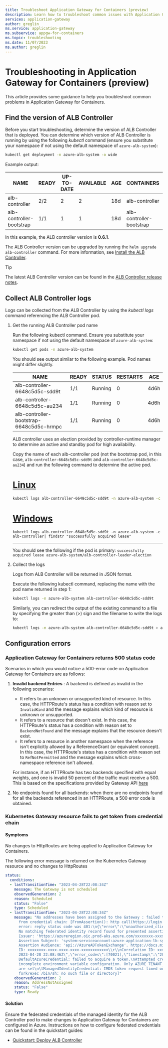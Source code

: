 ```yaml
---
title: Troubleshoot Application Gateway for Containers (preview)
description: Learn how to troubleshoot common issues with Application Gateway for Containers
services: application-gateway
author: greglin
ms.service: application-gateway
ms.subservice: appgw-for-containers
ms.topic: troubleshooting
ms.date: 11/07/2023
ms.author: greglin
---
```


# Troubleshooting in Application Gateway for Containers (preview)

This article provides some guidance to help you troubleshoot common problems in Application Gateway for Containers.

## Find the version of ALB Controller

Before you start troubleshooting, determine the version of ALB Controller that is deployed. You can determine which version of ALB Controller is running by using the following _kubectl_ command (ensure you substitute your namespace if not using the default namespace of `azure-alb-system`):

```bash
kubectl get deployment -n azure-alb-system -o wide
```
Example output:

| NAME                     | READY | UP-TO-DATE | AVAILABLE | AGE  | CONTAINERS              | IMAGES                                                                          | SELECTOR |
| ------------------------ | ----- | ---------- | --------- | ---- | ----------------------- | ------------------------------------------------------------------------------- | -------- |
| alb-controller           | 2/2   | 2          | 2         | 18d | alb-controller           | mcr.microsoft.com/application-lb/images/alb-controller:**0.6.1**           | app=alb-controller |
| alb-controller-bootstrap | 1/1   | 1          | 1         | 18d | alb-controller-bootstrap | mcr.microsoft.com/application-lb/images/alb-controller-bootstrap:**0.6.1** | app=alb-controller-bootstrap |

In this example, the ALB controller version is **0.6.1**. 

The ALB Controller version can be upgraded by running the `helm upgrade alb-controller` command. For more information, see [Install the ALB Controller](quickstart-deploy-application-gateway-for-containers-alb-controller.md#install-the-alb-controller).

> [!Tip]
> The latest ALB Controller version can be found in the [ALB Controller release notes](alb-controller-release-notes.md#latest-release-recommended).

## Collect ALB Controller logs
Logs can be collected from the ALB Controller by using the _kubectl logs_ command referencing the ALB Controller pod.

1. Get the running ALB Controller pod name

    Run the following kubectl command. Ensure you substitute your namespace if not using the default namespace of `azure-alb-system`:
    ```bash
    kubectl get pods -n azure-alb-system
    ```
    
    You should see output similar to the following example. Pod names might differ slightly.
   
    | NAME                                     | READY | STATUS  | RESTARTS | AGE  |
    | ---------------------------------------- | ----- | ------- | -------- | ---- |
    | alb-controller-6648c5d5c-sdd9t           | 1/1   | Running | 0        | 4d6h |
    | alb-controller-6648c5d5c-au234           | 1/1   | Running | 0        | 4d6h |
    | alb-controller-bootstrap-6648c5d5c-hrmpc | 1/1   | Running | 0        | 4d6h |

    ALB controller uses an election provided by controller-runtime manager to determine an active and standby pod for high availability.
    
    Copy the name of each alb-controller pod (not the bootstrap pod, in this case, `alb-controller-6648c5d5c-sdd9t` and `alb-controller-6648c5d5c-au234`) and run the following command to determine the active pod.

    # [Linux](#tab/active-pod-linux)
    ```bash
    kubectl logs alb-controller-6648c5d5c-sdd9t -n azure-alb-system -c alb-controller | grep "successfully acquired lease"
    ```

    # [Windows](#tab/active-pod-windows)
    ```cli
    kubectl logs alb-controller-6648c5d5c-sdd9t -n azure-alb-system -c alb-controller| findstr "successfully acquired lease"
    ```
    ---

    You should see the following if the pod is primary: `successfully acquired lease azure-alb-system/alb-controller-leader-election`

2. Collect the logs

   Logs from ALB Controller will be returned in JSON format.
    
    Execute the following kubectl command, replacing the name with the pod name returned in step 1:
    ```bash
    kubectl logs -n azure-alb-system alb-controller-6648c5d5c-sdd9t
    ```
    
    Similarly, you can redirect the output of the existing command to a file by specifying the greater than (>) sign and the filename to write the logs to:
    ```bash
    kubectl logs -n azure-alb-system alb-controller-6648c5d5c-sdd9t > alb-controller-logs.json
    ```

## Configuration errors

### Application Gateway for Containers returns 500 status code

Scenarios in which you would notice a 500-error code on Application Gateway for Containers are as follows:
1. __Invalid backend Entries__ : A backend is defined as invalid in the following scenarios:
    - It refers to an unknown or unsupported kind of resource. In this case, the HTTPRoute's status has a condition with reason set to `InvalidKind` and the message explains which kind of resource is unknown or unsupported.
    - It refers to a resource that doesn't exist. In this case, the HTTPRoute's status has a condition with reason set to `BackendNotFound` and the message explains that the resource doesn't exist.
    - It refers to a resource in another namespace when the reference isn't explicitly allowed by a ReferenceGrant (or equivalent concept). In this case, the HTTPRoute's status has a condition with reason set to `RefNotPermitted` and the message explains which cross-namespace reference isn't allowed.

    For instance, if an HTTPRoute has two backends specified with equal weights, and one is invalid 50 percent of the traffic must receive a 500. This is based on the specifications provided by Gateway API [here](https://gateway-api.sigs.k8s.io/v1alpha2/references/spec/#gateway.networking.k8s.io%2fv1beta1.HTTPRouteRule)

2. No endpoints found for all backends: when there are no endpoints found for all the backends referenced in an HTTPRoute, a 500 error code is obtained.

### Kubernetes Gateway resource fails to get token from credential chain

#### Symptoms

No changes to HttpRoutes are being applied to Application Gateway for Containers.

The following error message is returned on the Kubernetes Gateway resource and no changes to HttpRoutes

```YAML
status:
  conditions:
  - lastTransitionTime: "2023-04-28T22:08:34Z"
    message: The Gateway is not scheduled
    observedGeneration: 2
    reason: Scheduled
    status: "False"
    type: Scheduled
  - lastTransitionTime: "2023-04-28T22:08:34Z"
    message: "No addresses have been assigned to the Gateway : failed to get token
      from credential chain: [FromAssertion(): http call(https://login.microsoftonline.com/xxxxxxxx-xxxx-xxxx-xxxx-xxxxxxxxxxxx/oauth2/v2.0/token)(POST)
      error: reply status code was 401:\n{\"error\":\"unauthorized_client\",\"error_description\":\"AADSTS70021:
      No matching federated identity record found for presented assertion. Assertion
      Issuer: 'https://azureregion.oic.prod-aks.azure.com/xxxxxxxx-xxxx-xxxx-xxxx-xxxxxxxxxxxx/xxxxxxxx-xxxx-xxxx-xxxx-xxxxxxxxxxxx/'.
      Assertion Subject: 'system:serviceaccount:azure-application-lb-system:gateway-controller-sa'.
      Assertion Audience: 'api://AzureADTokenExchange'. https://docs.microsoft.com/en-us/azure/active-directory/develop/workload-identity-federation\\r\\nTrace
      ID: xxxxxxxx-xxxx-xxxx-xxxx-xxxxxxxxxxxx\\r\\nCorrelation ID: xxxxxxxx-xxxx-xxxx-xxxx-xxxxxxxxxxxx\\r\\nTimestamp:
      2023-04-28 22:08:46Z\",\"error_codes\":[70021],\"timestamp\":\"2023-04-28 22:08:46Z\",\"trace_id\":\"08079978-7238-4ae3-9406-ba3b479db000\",\"correlation_id\":\"b2f10283-8dc6-4493-bb0e-b0cd009b17fb\",\"error_uri\":\"https://login.microsoftonline.com/error?code=70021\"}
      DefaultAzureCredential: failed to acquire a token.\nAttempted credentials:\n\tEnvironmentCredential:
      incomplete environment variable configuration. Only AZURE_TENANT_ID and AZURE_CLIENT_ID
      are set\n\tManagedIdentityCredential: IMDS token request timed out\n\tAzureCLICredential:
      fork/exec /bin/sh: no such file or directory]"
    observedGeneration: 2
    reason: AddressNotAssigned
    status: "False"
    type: Ready
```

#### Solution

Ensure the federated credentials of the managed identity for the ALB Controller pod to make changes to Application Gateway for Containers are configured in Azure. Instructions on how to configure federated credentials can be found in the quickstart guides:
- [Quickstart: Deploy ALB Controller](quickstart-deploy-application-gateway-for-containers-alb-controller.md#install-the-alb-controller)
